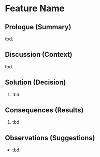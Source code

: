 # Feature Name

## Prologue (Summary)

tbd.

## Discussion (Context)

tbd.

## Solution (Decision)

  1. tbd.

## Consequences (Results)

  1. tbd

## Observations (Suggestions)

- tbd.
